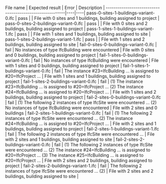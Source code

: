 File name                              | Expected result | Error | Description |
---------------------------------------------------------|----|----|
pass-0-sites-1-buildings-variant-0.ifc | pass            | | File with 0 sites and 1 buildings, building assigned to project |
pass-0-sites-2-buildings-variant-0.ifc | pass            | | File with 0 sites and 2 buildings, building assigned to project |
pass-1-sites-1-buildings-variant-1.ifc | pass            | | File with 1 sites and 1 buildings, building assigned to site    |
pass-1-sites-2-buildings-variant-1.ifc | pass            | | File with 1 sites and 2 buildings, building assigned to site    |
fail-0-sites-0-buildings-variant-0.ifc | fail            | No instances of type IfcBuilding were encountered | File with 0 sites and 0 buildings, building assigned to project |
fail-1-sites-0-buildings-variant-0.ifc | fail            | No instances of type IfcBuilding were encountered | File with 1 sites and 0 buildings, building assigned to project |
fail-1-sites-1-buildings-variant-0.ifc | fail            | The instance #23=IfcBuilding ... is assigned to #20=IfcProject ... | File with 1 sites and 1 buildings, building assigned to project |
fail-1-sites-2-buildings-variant-0.ifc | fail            | (1) The instance #23=IfcBuilding ... is assigned to #20=IfcProject ... (2) The instance #24=IfcBuilding ... is assigned to #20=IfcProject ... | File with 1 sites and 2 buildings, building assigned to project |
fail-2-sites-0-buildings-variant-0.ifc | fail            | (1) The following 2 instances of type IfcSite were encountered ... (2) No instances of type IfcBuilding were encountered | File with 2 sites and 0 buildings |
fail-2-sites-1-buildings-variant-0.ifc | fail            | (1) The following 2 instances of type IfcSite were encountered ... (2) The instance #24=IfcBuilding ... is assigned to #20=IfcProject ... | File with 2 sites and 1 buildings, building assigned to project |
fail-2-sites-1-buildings-variant-1.ifc | fail            | The following 2 instances of type IfcSite were encountered ... | File with 2 sites and 1 buildings, building assigned to site    |
fail-2-sites-2-buildings-variant-0.ifc | fail            | (1) The following 2 instances of type IfcSite were encountered ... (2) The instance #24=IfcBuilding ... is assigned to #20=IfcProject ... (3) The instance #25=IfcBuilding ... is assigned to #20=IfcProject ... | File with 2 sites and 2 buildings, building assigned to project |
fail-2-sites-2-buildings-variant-1.ifc | fail            | The following 2 instances of type IfcSite were encountered ... (2)  | File with 2 sites and 2 buildings, building assigned to site    |
